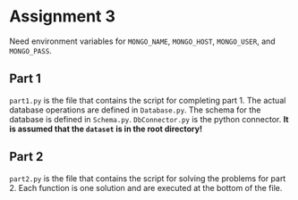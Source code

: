 # Assignment 3
Need environment variables for `MONGO_NAME`, `MONGO_HOST`, `MONGO_USER`, and `MONGO_PASS`.
## Part 1
`part1.py` is the file that contains the script for completing part 1. The actual database operations are defined in `Database.py`. The schema for the database is defined in `Schema.py`. `DbConnector.py` is the python connector. **It is assumed that the `dataset` is in the root directory!**
## Part 2
`part2.py` is the file that contains the script for solving the problems for part 2. Each function is one solution and are executed at the bottom of the file.